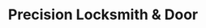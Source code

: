 ---
title: "Precision Locksmith & Door"
url: /harrisonburg/precision-locksmith-und-door/
shop: Schlüsseldienst
---
